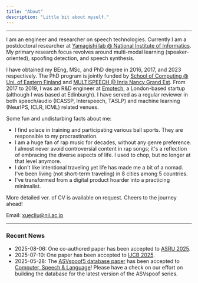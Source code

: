 ```yaml
---
title: "About"
description: "Little bit about myself."
---
```


-------------------
I am an engineer and researcher on speech technologies. Currently I am a postdoctoral researcher at [Yamagishi lab @ National Institute of Informatics](https://nii-yamagishilab.github.io/). My primary research focus revolves around multi-modal learning (speaker-oriented), spoofing detection, and speech synthesis.

I have obtained my BEng, MSc, and PhD degree in 2016, 2017, and 2023 respectively. The PhD program is jointly funded by [School of Computing @ Uni. of Eastern Finland](http://www.uef.fi/en/web/cs) and [MULTISPEECH @ Inria Nancy Grand Est](https://team.inria.fr/multispeech/). From 2017 to 2019, I was an R&D engineer at [Emotech](https://www.linkedin.com/company/emotech-ltd/), a London-based startup (although I was based at Edinburgh). I have served as a regular reviewer in both speech/audio (ICASSP, Interspeech, TASLP) and machine learning (NeurIPS, ICLR, ICML) related venues.

Some fun and undisturbing facts about me:
* I find solace in training and participating various ball sports. They are responsible to my procrastination.
* I am a huge fan of rap music for decades, without any genre preference. I almost never avoid controversial content in rap songs; it's a reflection of embracing the diverse aspects of life. I used to chop, but no longer at that level anymore.
* I don't like intentional traveling yet life has made me a bit of a nomad. I've been living (not short-term traveling) in 8 cities among 5 countries.
* I've transformed from a digital product hoarder into a practicing minimalist.

More detailed ver. of CV is available on request. Cheers to the journey ahead!

Email: xuecliu@nii.ac.jp

-------------------
### Recent News
* 2025-08-06: One co-authored paper has been accepted to [ASRU 2025](https://2025.ieeeasru.org).
* 2025-07-10: One paper has been accepted to [IJCB 2025](https://ijcb2025.ieee-biometrics.org).
* 2025-05-28: The [ASVspoof5 database paper](https://www.sciencedirect.com/science/article/pii/S0885230825000506?via%3Dihub) has been accepted to [Computer, Speech & Language](https://www.sciencedirect.com/journal/computer-speech-and-language)! Please have a check on our effort on building the database for the latest version of the ASVspoof series.
<!-- * 2025-05-20: Two co-authored papers have been accepted to [Interspeech 2025](https://www.interspeech2025.org/home). -->
<!-- * 2024-12-20: One paper has been accepted to [ICASSP 2025](https://2025.ieeeicassp.org/). -->
<!-- * 2024-08-05: Two papers have been accepted to [BIOSIG 2024](https://biosig.de/).  -->
<!-- * 2024-06-06: Two co-authored papers have been accepted to [Interspeech 2024](https://interspeech2024.org/). -->
<!-- * 2024-06-02: [ASVspoof5](https://www.asvspoof.org) has opened. We welcome the registration and related research! -->